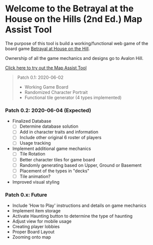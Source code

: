 # Welcome to the Betrayal at the House on the Hills (2nd Ed.) Map Assist Tool
The purpose of this tool is build a working/functional web game of the board game [Betrayal at House on the Hill](https://avalonhill.wizards.com/avalon-hill-betrayal-house-hill).

Ownership of all the game mechanics and designs go to Avalon Hill.

[Click here to try out the Map Assist Tool](https://d2ta.github.io/BetrayalHouseHillMapTool/gridMap.html) 

> Patch 0.1: 2020-06-02
> - Working Game Board
> - Randomized Character Portrait
> - Functional tile generator (4 types implemented)

### Patch 0.2: 2020-06-04 (Expected)
- Finalized Database
  - [ ] Determine database solution
  - [ ] Add in character traits and information
  - [ ] Include other original 6 roster of players
  - [ ] Usage tracking
- Implement additional game mechanics 
  - [ ] Tile Rotation
  - [ ] Better character tiles for game board
  - [ ] Randomly generating based on Upper, Ground or Basement
  - [ ]  Placement of the types in "decks"
  - [ ] Tile animation?
- Improved visual styling

### Patch 0.x: Future
- Include 'How to Play' instructions and details on game mechanics
- Implement item storage 
- Activate Haunting button to determine the type of haunting
- Adjust view for mobile usage
- Creating player lobbies
- Proper Board Layout
- Zooming onto map


